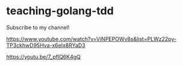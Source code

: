 # teaching-golang-tdd

Subscribe to my channel!

https://www.youtube.com/watch?v=ViNPEPOWv8s&list=PLWz22py-TP3ckhwD95Hva-x6eIx8RYaD3

https://youtu.be/7_pflQ6K4gQ

